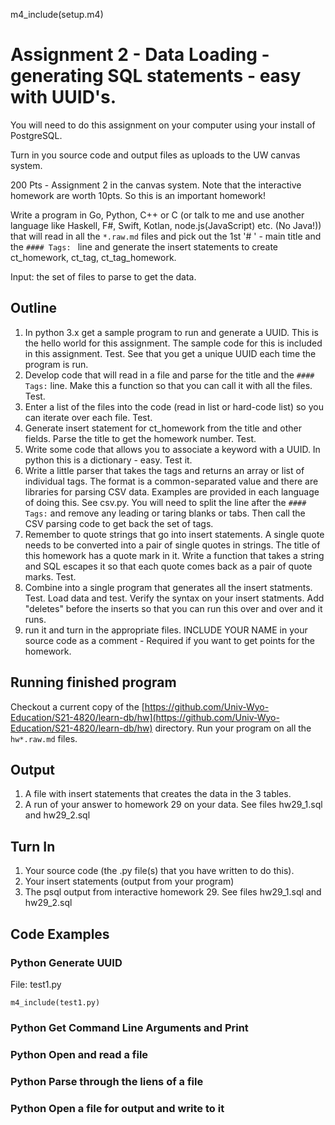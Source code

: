 
m4_include(setup.m4)

# Assignment 2 - Data Loading - generating SQL statements - easy with UUID's.

You will need to do this assignment on your computer using your install of PostgreSQL.

Turn in you source code and output files as uploads to the UW canvas  system.

200 Pts  - Assignment 2 in the canvas system.  Note that the interactive homework are worth 10pts.  So this is an important homework!

Write a program in Go, Python, C++ or C (or talk to me and use another language like Haskell, F#, Swift, Kotlan, node.js(JavaScript)  etc. (No Java!)) that will read in all the
`*.raw.md` files and pick out the 1st '# ' - main title and the `#### Tags: ` line
and generate the insert statements to create ct_homework, ct_tag, ct_tag_homework.

Input: the set of files to parse to get the data.


## Outline

1. In python 3.x get a sample program to run and generate a UUID.  This is the hello world for this assignment.  The sample code for this is included in this assignment. Test.  See that you get a unique UUID each time the program is run.
2. Develop code that will read in a file and parse for the title and the `#### Tags:` line.   Make this a function so that you can call it with all the files. Test.
3. Enter a list of the files into the code (read in list or hard-code list) so you can iterate over each file.  Test.
4. Generate insert statement for ct_homework from the title and other fields.  Parse the title to get the homework number.  Test.
5. Write some code that allows you to associate a keyword with a UUID.  In python this is a dictionary - easy.  Test it.
6. Write a little parser that takes the tags and returns an array or list of individual tags.  The format is a common-separated value and
there are libraries for parsing CSV data.  Examples are provided in each language of doing this.   See  csv.py.
You will need to split the line after the `#### Tags:` and remove any leading or taring blanks or tabs.  Then call the CSV parsing code to 
get back the set of tags.
7. Remember to quote strings that go into insert statements.   A single quote needs to be converted into a pair of single quotes in
strings.   The title of this homework has a quote mark in it.   Write a function that takes a string and SQL escapes it so that each
quote comes back as a pair of quote marks.   Test.
7. Combine into a single program that generates all the insert statments.  Test.  Load data and test.  Verify the syntax on your
insert statments.   Add "deletes" before the inserts so that you can run this over and over and it runs.
8. run it and turn in the appropriate files.  INCLUDE YOUR NAME in your source code as a comment - Required if you want to get points
for the homework.


## Running finished program

Checkout a current copy of the 
[https://github.com/Univ-Wyo-Education/S21-4820/learn-db/hw](https://github.com/Univ-Wyo-Education/S21-4820/learn-db/hw)
directory.   Run your program on all the `hw*.raw.md` files.


## Output

1. A file with insert statements that creates the data in the 3 tables.
2. A run of your answer to homework 29 on your data. See files hw29_1.sql and hw29_2.sql


## Turn In

1. Your source code (the .py file(s) that you have written to do this).
2. Your insert statements (output from your program)
3. The psql output from interactive homework 29.  See files hw29_1.sql and hw29_2.sql





## Code Examples

### Python  Generate UUID

File: test1.py

```
m4_include(test1.py)

```

### Python  Get Command Line Arguments and Print

### Python  Open and read a file

### Python  Parse through the liens of a file

### Python  Open a file for output and write to it


